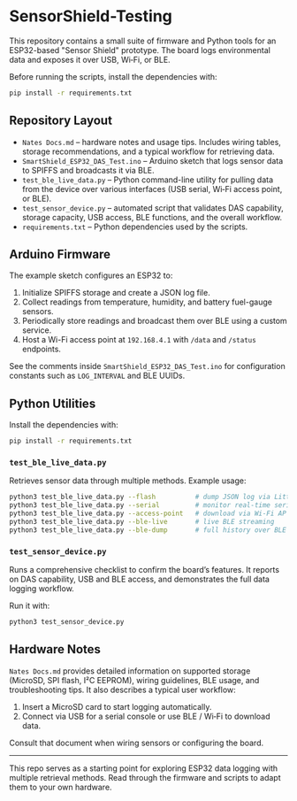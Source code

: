 # SensorShield-Testing

This repository contains a small suite of firmware and Python tools for an ESP32-based "Sensor Shield" prototype. The board logs environmental data and exposes it over USB, Wi‑Fi, or BLE.

Before running the scripts, install the dependencies with:

```bash
pip install -r requirements.txt
```

## Repository Layout

- `Nates Docs.md` – hardware notes and usage tips. Includes wiring tables, storage recommendations, and a typical workflow for retrieving data.
- `SmartShield_ESP32_DAS_Test.ino` – Arduino sketch that logs sensor data to SPIFFS and broadcasts it via BLE.
- `test_ble_live_data.py` – Python command-line utility for pulling data from the device over various interfaces (USB serial, Wi‑Fi access point, or BLE).
- `test_sensor_device.py` – automated script that validates DAS capability, storage capacity, USB access, BLE functions, and the overall workflow.
- `requirements.txt` – Python dependencies used by the scripts.

## Arduino Firmware

The example sketch configures an ESP32 to:

1. Initialize SPIFFS storage and create a JSON log file.
2. Collect readings from temperature, humidity, and battery fuel-gauge sensors.
3. Periodically store readings and broadcast them over BLE using a custom service.
4. Host a Wi-Fi access point at `192.168.4.1` with `/data` and `/status` endpoints.

See the comments inside `SmartShield_ESP32_DAS_Test.ino` for configuration constants such as `LOG_INTERVAL` and BLE UUIDs.

## Python Utilities

Install the dependencies with:

```bash
pip install -r requirements.txt
```

### `test_ble_live_data.py`

Retrieves sensor data through multiple methods. Example usage:

```bash
python3 test_ble_live_data.py --flash          # dump JSON log via LittleFS
python3 test_ble_live_data.py --serial         # monitor real-time serial output
python3 test_ble_live_data.py --access-point   # download via Wi-Fi AP
python3 test_ble_live_data.py --ble-live       # live BLE streaming
python3 test_ble_live_data.py --ble-dump       # full history over BLE
```

### `test_sensor_device.py`

Runs a comprehensive checklist to confirm the board’s features. It reports on DAS capability, USB and BLE access, and demonstrates the full data logging workflow.

Run it with:

```bash
python3 test_sensor_device.py
```

## Hardware Notes

`Nates Docs.md` provides detailed information on supported storage (MicroSD, SPI flash, I²C EEPROM), wiring guidelines, BLE usage, and troubleshooting tips. It also describes a typical user workflow:

1. Insert a MicroSD card to start logging automatically.
2. Connect via USB for a serial console or use BLE / Wi‑Fi to download data.

Consult that document when wiring sensors or configuring the board.

---

This repo serves as a starting point for exploring ESP32 data logging with multiple retrieval methods. Read through the firmware and scripts to adapt them to your own hardware.
